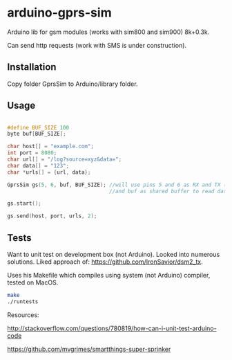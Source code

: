 # arduino-gprs-sim
Arduino lib for gsm modules (works with sim800 and sim900) 8k+0.3k.

Can send http requests (work with SMS is under construction).

## Installation

Copy folder GprsSim to Arduino/library folder.

## Usage

```cpp

#define BUF_SIZE 100
byte buf[BUF_SIZE];

char host[] = "example.com";
int port = 8080;
char url[] = "/log?source=xyz&data=";
char data[] = "123";
char *urls[] = {url, data};

GprsSim gs(5, 6, buf, BUF_SIZE); //will use pins 5 and 6 as RX and TX (with SoftwareSerial)
                                 //and buf as shared buffer to read data from gprs module 

gs.start();

gs.send(host, port, urls, 2);

```

## Tests

Want to unit test on development box (not Arduino). Looked into numerous
solutions. Liked approach of: https://github.com/IronSavior/dsm2_tx.

Uses his Makefile which compiles using system (not Arduino) compiler, tested on MacOS.

```sh
make
./runtests
```
Resources:

http://stackoverflow.com/questions/780819/how-can-i-unit-test-arduino-code

https://github.com/mvgrimes/smartthings-super-sprinker

